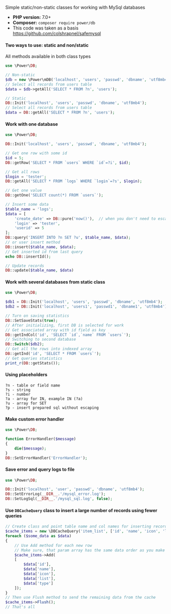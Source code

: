 Simple static/non-static classes for working with MySql databases
* **PHP version:** 7.0+
* **Composer:** `composer require power/db`
* This code was taken as a basis https://github.com/colshrapnel/safemysql

#### Two ways to use: static and non/static
All methods available in both class types
```php
use \Power\DB;

// Non-static
$db = new \Power\mDB('localhost', 'users', 'passwd', 'dbname', 'utf8mb4');
// Select all records from users table
$data = $db->getAll('SELECT * FROM ?n', 'users');

// Static
DB::Init('localhost', 'users', 'passwd', 'dbname', 'utf8mb4');
// Select all records from users table
$data = DB::getAll('SELECT * FROM ?n', 'users');
```

#### Work with one database
```php
use \Power\DB;

DB::Init('localhost', 'users', 'passwd', 'dbname', 'utf8mb4');

// Get one row with some id
$id = 5;
DB::getRow('SELECT * FROM `users` WHERE `id`=?i', $id);

// Get all rows
$login = 'tester';
DB::getAll('SELECT * FROM `logs` WHERE `login`=?s', $login);

// Get one value
DB::getOne('SELECT count(*) FROM `users`');

// Insert some data
$table_name = 'logs';
$data = [
    'create_date' => DB::pure('now()'),  // when you don't need to escape value - use DB::pure method
    'login' => 'tester',
    'userid' => 5
];
DB::query('INSERT INTO ?n SET ?u', $table_name, $data);
// or user insert method
DB::insert($table_name, $data);
// Get inserted id from last query
echo DB::insertId();

// Update records
DB::update($table_name, $data)
```

#### Work with several databases from static class
```php
use \Power\DB;

$db1 = DB::Init('localhost', 'users', 'passwd', 'dbname', 'utf8mb4');
$db2 = DB::Init('localhost', 'users1', 'passwd1', 'dbname1', 'utf8mb4');

// Turn on saving statistics
DB::SetSaveStats(true);
// After initializing, first DB is selected for work
// Get associated array with id field as key
DB::getIndCol('id', 'SELECT `id`,`name` FROM `users`');
// Switching to second database
DB::Switch($db2);
// Get all the rows into indexed array
DB::getInd('id', 'SELECT * FROM `users`');
// Get queries statistics
print_r(DB::getStats());
```

#### Using placeholders
```
?n - table or field name
?s - string
?i - number
?a - array for IN, example IN (?a)
?u - array for SET
?p - insert prepared sql without escaping
```

#### Make custom error handler
```php
use \Power\DB;

function ErrorHandler($message)
{
    die($message);
}
DB::SetErrorHandler('ErrorHandler');
```

#### Save error and query logs to file
```php
use \Power\DB;

DB::Init('localhost', 'user', 'passwd', 'dbname', 'utf8mb4');
DB::SetErrorLog(__DIR__.'/mysql_error.log');
DB::SetLogSql(__DIR__.'/mysql_sql.log', false);
```

#### Use ``DBCacheQuery`` class to insert a large number of records using fewer queries
```php
// Create class and point table name and col names for inserting records
$cache_items = new \DBCacheQuery('item_list', ['id', 'name', 'icon', 'list', 'data_type']);
foreach ($some_data as $data)
{
    // Use Add method for each new row
    // Make sure, that param array has the same data order as you make in class creation
    $cache_items->Add(
    [
        $data['id'],
        $data['name'],
        $data['icon'],
        $data['list'],
        $data['type']
    ]);
}
// Then use Flush method to send the remaining data from the cache
$cache_items->Flush();
// That's all
```
